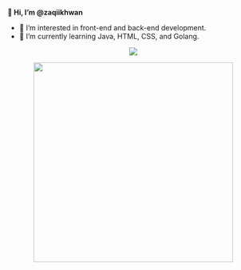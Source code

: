 <strong> 👋 Hi, I’m @zaqiikhwan </strong>
- 👀 I’m interested in front-end and back-end development.
- 🌱 I’m currently learning Java, HTML, CSS, and Golang.
<!-- - 💞️ I’m looking to collaborate on ...
- 📫 How to reach me ... -->
<p align="center"><img src="https://github-readme-stats.vercel.app/api/top-langs/?username=zaqiikhwan&layout=compact&hide=TSQL&theme=chartreuse-dark"></p>
<p align="center" ><img src="https://github-readme-stats.vercel.app/api?username=zaqiikhwan&count_private=true&show_icons=true&&theme=chartreuse-dark&include_all_commits=true" width="400"></p> 

<!---
zaqiikhwan/zaqiikhwan is a ✨ special ✨ repository because its `README.md` (this file) appears on your GitHub profile.
You can click the Preview link to take a look at your changes.
--->

